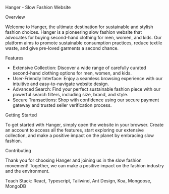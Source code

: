 Hanger - Slow Fashion Website

Overview

Welcome to Hanger, the ultimate destination for sustainable and stylish fashion choices. Hanger is a pioneering slow fashion website that advocates for buying second-hand clothing for men, women, and kids. Our platform aims to promote sustainable consumption practices, reduce textile waste, and give pre-loved garments a second chance.

Features

- Extensive Collection: Discover a wide range of carefully curated second-hand clothing options for men, women, and kids.
- User-Friendly Interface: Enjoy a seamless browsing experience with our intuitive and easy-to-navigate website design.
- Advanced Search: Find your perfect sustainable fashion piece with our powerful search filters, including size, brand, and style.
- Secure Transactions: Shop with confidence using our secure payment gateway and trusted seller verification process.

Getting Started

To get started with Hanger, simply open the website in your browser. Create an account to access all the features, start exploring our extensive collection, and make a positive impact on the planet by embracing slow fashion.

Contributing


Thank you for choosing Hanger and joining us in the slow fashion movement! Together, we can make a positive impact on the fashion industry and the environment.

Teach Stack: React, Typescript, Tailwind, Ant Design, Koa, Mongoose, MongoDB
